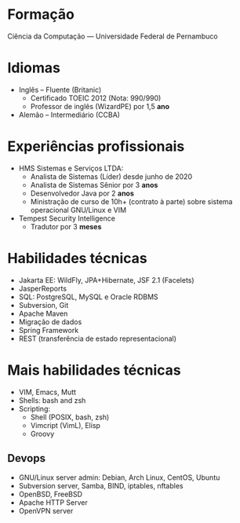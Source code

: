 # Formação

Ciência da Computação — Universidade Federal de Pernambuco

# Idiomas

- Inglês – Fluente (Britanic)
  - Certificado TOEIC 2012 (Nota: 990/990)
  - Professor de inglês (WizardPE) por 1,5 **ano**
- Alemão – Intermediário (CCBA)

# Experiências profissionais

- HMS Sistemas e Serviços LTDA:
  - Analista de Sistemas (Líder) desde junho de 2020
  - Analista de Sistemas Sênior por 3 **anos**
  - Desenvolvedor Java por 2 **anos**
  - Ministração de curso de 10h+ (contrato à parte) sobre sistema operacional
    GNU/Linux e VIM
- Tempest Security Intelligence
  - Tradutor por 3 **meses**

# Habilidades técnicas

- Jakarta EE: WildFly, JPA+Hibernate, JSF 2.1 (Facelets)
- JasperReports
- SQL: PostgreSQL, MySQL e Oracle RDBMS
- Subversion, Git
- Apache Maven
- Migração de dados
- Spring Framework
- REST (transferência de estado representacional)

# Mais habilidades técnicas

- VIM, Emacs, Mutt
- Shells: bash and zsh
- Scripting:
  - Shell (POSIX, bash, zsh)
  - Vimcript (VimL), Elisp
  - Groovy

## Devops

- GNU/Linux server admin: Debian, Arch Linux,  CentOS, Ubuntu
- Subversion server, Samba, BIND, iptables, nftables
- OpenBSD, FreeBSD
- Apache HTTP Server
- OpenVPN server

